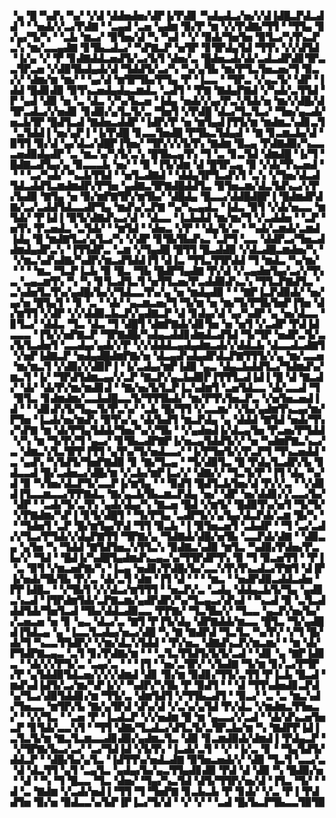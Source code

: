 ▝▄▝█▝▚▟▚▝▚▞▝▞▟▝▟▟▅▟▅▞▟▛▐▞▛▟▊▝▚▟▄▟▃▞▅▞▞▟▐▟█▃▛▟▃▟▟▝▝▝▅▟▞▞▃▞▛▟▇▝▝▃▄▟▝▃▅▝▄▟▆▝▉▞▛▝▆▝▞▞▛▟▇▞▜▜▝▝▜▜▄▝▊▞▄▞▜▞▚▝▝▃▙▝▆▃▞▝▉▜▅▞▟▝▚▝▚▟▝▝▞▝▉▟▞▜▅▜▅▝▉▜▃▞▚▜▚▃▛▃▚▝▆▞▃▃▄▟▇▝▊▜▙▃▟▃▞▝▚▛▇▃▛▝▅▜▛▝▊▜▛▟▄▜▟▝▜▜▚▝▞▞▟▜▟▝▐▞▄▝▞▝▛▝▊▟▇▟▟▃▅▟▜▞▃▞▙▜▝▟▅▞▃▝█▟▅▃▟▞▟▞▃▟▃▟▛▟▊▜▛▃▃▜▛▃▅▝▞▟▉▜▙▟▄▟▞▟▝▜▟▟▜▞▃▞▚▝▚▞▄▜▙▝▆▞▛▜▃▜▅▃▅▞▜▝▉▃▞▞▝▟▆▞▆▝▆▞▝▝▄▞▟▝▆▜▛▜▙▞▛▜▄▝▛▝▐▃▃▝▝▜▛▃▝▞▄▃▜▞▝▟▛▝▐▟▟▝█▟▊▟▉▝▉▜▚▃▅▟▄▟▄▃▆▟▃▝▃▟▜▝▝▛▇▝▇▟▄▛▇▟▝▞▚▟▞▃▜▜▟▝▛▝▄▟▝▟▉▝▅▝▃▝▟▃▝▞▚▞▙▃▅▝▐▟▄▝▅▟▞▞▄▞▛▃▚▜▟▞▅▝▆▞▞▟█▞▟▜▛▃▟▃▞▞▅▟▊▝▊▟▉▞▄▜▃▜▞▃▝▜▅▜▝▞▛▟█▝▟▃▞▜▃▜▃▞▝▜▅▞▄▃▟▞▅▃▙▜▛▝█▟▜▃▟▝▇▟▅▃▟▟▛▝▐▟▛▞▛▝▅▝▆▜▄▟▐▜▜▞▆▝▆▟▆▃▚▟▊▃▜▝▃▜▟▟▐▝▅▞▄▛▐▝▐▞▛▟█▝▊▃▃▜▅▟█▝▛▜▙▃▜▟▄▟▝▝▇▝▊▃▆▃▙▞▟▝▉▜▜▝▉▞▟▝▄▞▟▃▞▟█▛▐▜▅▞▝▜▛▞▞▞▙▜▚▝▇▟▆▝█▃▄▝▛▟▇▟▉▞▚▃▃▃▅▟▉▟▄▟▛▝▃▝▆▃▚▞▚▜▞▃▚▝█▜▙▃▄▜▚▝▜▝▃▝▊▃▜▟▝▟▆▟█▝▐▞▜▝█▟▇▃▟▜▄▞▄▝▉▃▃▃▙▝▅▞▝▝▉▝▐▜▞▟▆▝▟▝█▜▛▃▄▝▉▝▞▟▞▜▚▃▅▟▝▝▝▝▃▞▚▟▞▝▚▃▙▜▜▟▝▝▅▜▃▟▇▟▝▝▟▟▄▜▛▜▃▟▚▜▝▃▚▝▞▜▅▞▟▃▟▜▟▃▟▟▜▃▆▟▆▟▛▞▛▜▅▝▄▟▇▃▜▛▇▟█▟▟▜▃▝▉▜▅▃▆▞▟▃▜▟▚▃▞▞▛▞▙▟▉▝▇▜▄▝▅▝▉▞▆▛▇▜▛▞▆▜▙▞▝▟█▟▄▝█▃▃▞▟▟█▟█▛▐▝█▟▆▟▛▟▇▞▃▞▃▟▟▜▟▃▃▟▛▜▄▝▆▟▚▞▃▛▇▝▚▞▚▃▄▟▃▝▐▟▃▝▉▜▝▞▟▞▅▃▃▝▆▜▟▞▝▛▐▟▐▝▉▜▞▟▇▟▚▃▞▟▝▝▟▃▃▝▐▃▙▟▟▝▆▞▆▞▜▝▞▃▟▟▅▝▝▃▛▝▅▜▚▝▛▃▅▟▃▝▃▜▟▞▝▝▆▜▟▝▝▟▅▃▝▞▛▝▝▟▄▜▞▃▝▝▚▟▞▃▆▟▞▃▆▟▐▟▄▝█▝▆▟▇▜▃▞▄▜▃▞▚▝▞▟▛▝▊▜▙▜▙▟▚▃▝▃▛▜▝▃▃▝▟▟▛▃▞▜▅▃▟▟▆▟▄▟▛▃▚▝▐▜▜▟▛▃▝▃▆▝▞▜▄▟█▝█▜▜▝█▃▟▟▉▝▞▟▃▟█▃▆▟▅▞▚▝▝▞▆▃▚▟▚▟▇▞▚▟▛▞▆▃▟▜▟▟▐▜▝▟▐▃▝▜▜▃▜▜▛▟▟▝▜▝▆▟▃▝▚▞▆▞▝▝▝▝▆▃▝▜▃▛▐▃▙▝▉▝█▃▝▜▙▝█▟▛▜▄▟▇▝▛▞▟▝▞▃▄▟▅▜▄▞▃▞▞▜▚▃▝▃▄▃▆▜▚▝▚▝▚▝▊▜▃▟▜▃▜▝▅▜▜▃▅▞▛▃▟▟▉▟▚▃▚▝▜▜▃▛▇▟▜▃▝▃▚▟▅▜▃▜▚▞▄▟█▞▙▞▞▜▟▃▃▜▚▞▄▝▅▝▆▟▄▟▉▝▝▝▇▛▐▃▛▟▉▟▞▝▅▞▄▞▅▝█▜▄▜▝▝▊▝▃▝▝▟▞▝▄▃▆▃▅▞▜▝▜▞▆▝▅▝▆▞▜▞▛▜▙▜▅▛▐▜▅▝▟▞▆▜▜▝▞▟▛▝▞▞▟▟▉▃▙▃▛▞▄▟▇▃▛▝▟▝▊▟▄▞▟▝▄▞▚▟▛▝▄▝▅▞▟▃▃▝▊▜▃▞▝▟▟▃▝▜▃▝▟▃▝▜▝▟█▜▝▟▆▛▇▟▞▟▊▜▅▝▅▝▅▜▝▞▃▟▛▝▛▟▐▟▃▃▃▝▐▜▞▞▅▛▇▃▛▝▜▛▇▟█▞▚▟▄▃▟▟▊▟▆▟▃▟▜▟▝▜▞▜▛▝▅▟▛▃▜▞▃▞▙▜▃▟▅▜▝▃▃▟▄▞▄▟▞▞▛▝▞▞▟▟▟▃▄▟▄▟▆▃▟▞▞▟▟▃▙▝▟▃▃▟▃▟▇▜▝▞▅▛▐▟▇▃▛▝▅▟▄▟█▟▆▛▇▞▅▝▟▃▄▟▚▟▄▟▛▟▃▛▇▜▜▜▞▞▄▝▆▞▃▃▅▝▆▞▆▃▜▝▞▟▉▞▞▟▉▛▐▝▐▞▃▟▄▞▆▛▐▟▉▝▄▃▝▟▄▃▙▟▟▜▃▞▜▟▆▟▚▞▆▃▜▝▐▞▝▜▛▟▜▟▆▃▄▞▞▃▛▝▇▃▛▞▄▃▙▟▉▛▐▜▜▜▃▟▐▟▐▝█▝▟▝▇▃▟▞▝▟▞▝▟▞▛▞▆▞▆▟▊▟▝▝▇▞▅▞▙▜▃▛▐▃▚▟▆▜▝▃▅▜▟▃▃▝▟▞▃▃▟▝▜▝▉▜▃▝▊▟▆▟▆▞▃▃▙▟█▃▃▜▞▜▜▜▙▟▞▝▆▞▛▜▚▜▅▃▛▃▝▞▅▜▅▃▅▟▐▟▝▝▝▟▊▟▚▜▞▜▄▃▜▞▛▃▚▞▝▃▙▝█▞▜▜▝▞▃▃▆▞▝▞▙▞▄▟▆▜▚▃▄▞▆▞▛▜▅▝▐▃▟▞▅▞▆▟▚▝▉▜▚▞▄▝▟▞▙▟▜▝▆▃▛▟▄▝▄▝▟▟▟▝▇▜▟▝▅▟▞▜▚▞▚▛▇▝▆▝▟▞▛▜▄▜▟▟▞▜▅▞▚▞▞▜▙▝▝▞▄▟▅▟▐▞▟▃▄▜▅▝▛▃▅▞▛▜▟▟▝▞▚▝▆▝▜▞▛▞▜▝▄▃▞▝▊▜▙▃▟▛▇▛▐▞▅▃▄▜▟▟▜▞▞▝▅▝▚▟▆▛▇▃▚▃▞▃▝▟▆▃▚▜▃▜▛▛▐▜▜▝▄▜▚▞▜▞▅▟▃▃▞▝▐▞▛▜▅▜▞▞▛▃▛▜▝▜▚▃▅▟▟▝▃▝▄▟▚▝▚▜▟▜▞▜▅▛▇▟▉▝▊▝▇▞▜▃▄▝▝▜▞▟▉▜▃▝█▝▛▟▄▜▃▟▛▞▙▝▊▟▃▃▟▝█▞▃▟▅▃▞▟█▞▆▝▞▃▙▞▆▛▐▃▞▞▝▟▇▞▞▝▜▃▜▞▛▝▐▜▝▟▄▝▚▞▟▝▉▝▚▜▅▞▟▃▛▜▞▃▃▛▐▞▆▜▄▝▝▝▉▟▜▝█▟▜▃▙▜▅▞▟▝▛▞▞▃▝▝▞▟▊▟▐▜▃▃▆▃▃▞▛▛▇▟▃▝▇▞▄▃▙▜▙▃▆▃▛▟▄▝▅▞▝▟▛▝▅▞▟▟▊▞▞▃▃▞▙▞▝▟▛▝▝▃▟▞▜▞▃▜▚▝▄▟▞▟▄▞▚▝▇▃▅▝█▟▝▞▆▜▞▝█▟▉▜▚▞▅▜▝▜▞▜▞▝▞▛▇▟▆▞▚▛▐▝▊▜▞▟█▜▝▝▜▞▛▜▄▝▃▟▛▜▞▞▄▜▄▞▟▃▛▟▞▃▆▝█▞▚▝▝▝▜▟▅▜▝▃▛▝█▞▆▜▄▞▛▟▝▜▜▝▉▃▙▝▐▝▉▜▅▃▅▜▝▃▙▟▛▝▝▜▝▃▞▃▟▞▞▜▃▞▛▜▟▞▞▟▄▛▇▜▜▝▜▛▇▞▄▝▜▟▇▟▞▟█▞▅▜▙▝▃▃▛▟▞▟▇▝▝▟▉▃▄▝▄▜▅▝▚▝▜▟▟▝▇▜▟▜▅▃▚▜▜▃▚▝▉▟▇▃▚▟▉▝▆▜▃▝▚▟▉▞▛▟▅▞▛▃▙▞▞▝▜▟▝▝█▟▐▞▚▟█▜▄▟▆▟▚▃▄▃▚▞▜▜▛▟▛▜▚▝▉▝▜▝▉▃▅▜▜▝▝▛▐▝▃▝▉▜▝▞▆▃▅▛▇▞▚▝▐▃▄▝▅▟▊▞▛▟█▞▙▞▃▃▚▜▚▜▚▃▟▃▞▛▇▜▝▟▐▛▐▞▅▟▞▜▙▜▙▝▛▞▃▝▟▞▃▜▝▟▆▝▐▜▝▟▝▝▝▝▆▃▝▝▅▟▛▟▉▃▟▟▃▟▅▝▛▛▐▟█▃▝▝▞▜▙▜▝▞▞▟▃▞▆▜▜▜▝▝▅▃▛▞▃▝▃▟▄▝▟▟▄▃▙▜▞▜▄▝▄▟▊▃▚▃▟▝▐▜▛▟▆▜▟▞▃▛▇▃▆▞▄▟▛▟▛▞▚▞▜▃▄▃▞▟▚▟▝▝▚▃▟▝▉▝▃▜▃▟▟▟▜▟▞▜▅▜▃▟▝▜▙▞▟▟▃▟▉▃▃▝▛▛▇▞▝▜▃▜▙▞▞▝▜▃▃▝▄▃▛▞▅▞▙▞▞▃▅▃▅▝▅▝▊▝▄▃▝▟▃▞▃▝▇▜▝▛▐▜▞▟▄▝▟▛▇▟▟▞▆▃▃▝█▜▃▝▜▞▄▟█▟▐▜▟▃▄▝▄▝▐▃▃▜▃▟▄▞▅▃▞▟█▝▚▝▇▝▇▟▛▟▝▜▃▜▃▝▚▞▛▞▝▞▜▝█▞▟▞▜▝▚▃▃▜▜▟▛▞▝▞▆▞▟▃▚▜▟▟▝▝▛▞▅▃▝▟▇▟▚▃▛▞▆▃▆▞▝▝▆▝▟▞▛▜▟▛▇▃▄▃▝▃▜▝▊▞▛▟▇▞▆▝▝▝▃▜▃▜▜▟▜▞▙▜▞▃▟▝▝▟▊▝▄▝▇▛▐▟▊▃▝▝▟▞▞▞▛▜▞▃▝▃▄▞▃▝▝▝▐▜▝▝▅▞▃▜▛▞▝▞▙▟▇▝▜▞▆▝▊▞▃▞▛▜▛▞▛▝▄▜▟▟▉▜▟▃▅▞▞▞▞▟▆▟▝▟▊▝▉▞▆▝▉▟▊▞▜▜▞▃▜▜▝▛▐▃▙▝█▃▟▝▆▟▚▟▐▟▜▞▃▞▆▞▚▛▐▞▞▝▚▟▛▞▚▜▙▝▛▝▉▟▜▝▝▝▟▝▜▜▚▟▅▟▊▃▛▟▚▞▜▃▞▟▉▜▟▟▊▞▆▝▜▜▞▃▝▟▆▜▟▜▝▞▜▜▙▃▟▜▝▝▉▃▞▝▃▝▃▝▆▃▚▟▞▜▅▃▃▝▆▜▛▞▙▝▇▞▄▜▛▟▝▟▚▞▟▝▞▃▚▞▄▜▟▝▛▞▟▃▝▞▆▟▆▃▜▜▅▃▞▝▝▞▞▜▃▝▝▃▅▝▛▝▐▃▟▃▛▝▞▞▅▟▆▝█▝▆▝▄▃▃▞▞▃▟▝▝▟▞▟▚▃▅▜▅▃▛▝▊▜▟▞▃▃▚▜▝▝▜▜▝▟▇▞▜▃▟▃▞▟▜▃▜▞▃▜▛▃▙▞▆▝▚▝▇▟▛▛▐▟▐▃▜▃▜▞▆▝▇▃▜▃▆▃▃▟▊▟▉▞▄▟▆▃▜▃▝▟▉▝▊▃▆▟▉▟▞▟▆▟▐▝▛▟▄▃▛▝▝▞▜▛▇▞▙▃▞▃▞▝▃▞▜▟▐▟▝▞▙▜▚▝▐▃▟▞▃▜▝▝▞▝▐▞▃▝▊▝▝▜▄▜▟▜▞▟▟▃▛▝▝▟█▞▙▞▄▜▃▝▐▟▜▜▚▞▅▟▃▟▇▝▉▜▅▃▅▟▞▞▝▟▉▝▜▃▜▝▃▃▞▃▝▟▝▟▃▜▜▝▄▜▝▃▄▜▃▝▄▟▄▞▙▞▄▃▜▜▄▟▊▟▉▝▛▟▝▟▝▟▉▝▚▝█▟▉▞▅▝▝▟▝▝▚▝▜▝█▃▃▝▜▃▝▟▅▞▝▜▄▞▚▃▜▟▝▟▜▞▜▜▛▞▅▞▟▝▐▜▃▝▜▞▝▝▟▝▃▝▇▟▆▝▞▃▟▞▅▟▐▝▜▜▝▜▝▜▅▛▇▝▊▃▙▃▙▝▛▝▊▟▞▝▞▃▝▛▐▝▛▟▟▜▅▝▉▞▅▝▉▟▃▃▚▞▙▛▐▛▐▃▞▜▞▟▝▝▞▝▞▝▝▃▟▝█▞▙▃▛▜▙▃▃▜▉▜▉
